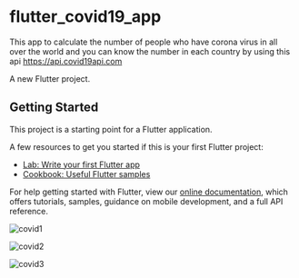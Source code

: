 # flutter_covid19_app

This app to calculate the number of people who have corona virus in all over the world 
and you can know the number in each country
by using this api https://api.covid19api.com

A new Flutter project.

## Getting Started

This project is a starting point for a Flutter application.

A few resources to get you started if this is your first Flutter project:

- [Lab: Write your first Flutter app](https://flutter.dev/docs/get-started/codelab)
- [Cookbook: Useful Flutter samples](https://flutter.dev/docs/cookbook)

For help getting started with Flutter, view our
[online documentation](https://flutter.dev/docs), which offers tutorials,
samples, guidance on mobile development, and a full API reference.

![covid1](https://user-images.githubusercontent.com/48366462/130864897-3c569662-8c91-4fe5-8b80-01f085b5e554.JPG)

![covid2](https://user-images.githubusercontent.com/48366462/130865412-eb347cda-a3c0-4786-870f-9cc78197fc4c.JPG)

![covid3](https://user-images.githubusercontent.com/48366462/130865537-6b21e3f3-22ed-4b78-bda0-d0d6f9b516c6.JPG)



